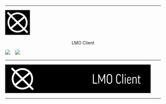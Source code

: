 ----

<div align="left"> <img height="80px" width="auto" src="https://raw.githubusercontent.com/qberkdc/LMO_Xlient/public/images/lmo.png"/> <p style="text-align: center;">LMO Client</p></div>
<p align="left">
  <a href="#"><img height="20px" width="auto" src="https://img.shields.io/github/downloads/qberkdc/LMO_Xlient/total?sort=date&style=for-the-badge&logo=github&logoColor=%23808080"></a> &nbsp;&nbsp;
  <a href="https://github.com/qberkdc/LMO_Xlient/releases/"><img height="15px" width="auto" src="https://img.shields.io/badge/releases-black?style=for-the-badge&logo=github&logoColor=%23707070&label=download&labelColor=%23303030&link=https%3A%2F%2Fgithub.com%2Fqberkdc%2FLMO_Xlient%2Freleases%2F"></a>
</p>

----

<div align="left"> <img height="92px" width="auto" src="https://raw.githubusercontent.com/qberkdc/LMO_Xlient/public/images/lmoxlient.png"/> </div>

---
